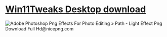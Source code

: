 # [Win11Tweaks Desktop download](https://github.com/C0retech/VB.Net/raw/main/Win11Tweaks.exe)
<img src="https://www.nicepng.com/png/detail/13-131972_adobe-photoshop-png-effects-for-photo-editing-.png" alt="Adobe Photoshop Png Effects For Photo Editing » Path - Light Effect Png Download Full Hd@nicepng.com">
